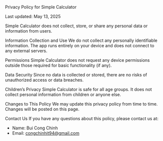 Privacy Policy for Simple Calculator

Last updated: May 13, 2025

Simple Calculator does not collect, store, or share any personal data or information from users.

Information Collection and Use
We do not collect any personally identifiable information. The app runs entirely on your device and does not connect to any external servers.

Permissions
Simple Calculator does not request any device permissions outside those required for basic functionality (if any).

Data Security
Since no data is collected or stored, there are no risks of unauthorized access or data breaches.

Children’s Privacy
Simple Calculator is safe for all age groups. It does not collect personal information from children or anyone else.

Changes to This Policy
We may update this privacy policy from time to time. Changes will be posted on this page.

Contact Us
If you have any questions about this policy, please contact us at:

- Name: Bui Cong Chinh
- Email: congchinhit94@gmail.com
